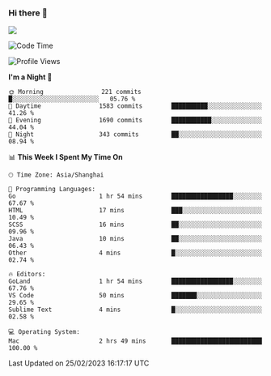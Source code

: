 ### Hi there 👋

<!--
**JJAYCHEN1e/jjaychen1e** is a ✨ _special_ ✨ repository because its `README.md` (this file) appears on your GitHub profile.

Here are some ideas to get you started:

- 🔭 I’m currently working on ...
- 🌱 I’m currently learning ...
- 👯 I’m looking to collaborate on ...
- 🤔 I’m looking for help with ...
- 💬 Ask me about ...
- 📫 How to reach me: ...
- 😄 Pronouns: ...
- ⚡ Fun fact: ...
-->

[![](https://github-readme-stats.vercel.app/api?username=jjaychen1e&show_icons=true)](https://github.com/jjaychen1e/github-readme-stats?count_private=true)

<!--START_SECTION:waka-->
![Code Time](http://img.shields.io/badge/Code%20Time-563%20hrs%2049%20mins-blue)

![Profile Views](http://img.shields.io/badge/Profile%20Views-10-blue)

**I'm a Night 🦉** 

```text
🌞 Morning                221 commits         █░░░░░░░░░░░░░░░░░░░░░░░░   05.76 % 
🌆 Daytime                1583 commits        ██████████░░░░░░░░░░░░░░░   41.26 % 
🌃 Evening                1690 commits        ███████████░░░░░░░░░░░░░░   44.04 % 
🌙 Night                  343 commits         ██░░░░░░░░░░░░░░░░░░░░░░░   08.94 % 
```


📊 **This Week I Spent My Time On** 

```text
🕑︎ Time Zone: Asia/Shanghai

💬 Programming Languages: 
Go                       1 hr 54 mins        █████████████████░░░░░░░░   67.67 % 
HTML                     17 mins             ███░░░░░░░░░░░░░░░░░░░░░░   10.49 % 
SCSS                     16 mins             ██░░░░░░░░░░░░░░░░░░░░░░░   09.96 % 
Java                     10 mins             ██░░░░░░░░░░░░░░░░░░░░░░░   06.43 % 
Other                    4 mins              █░░░░░░░░░░░░░░░░░░░░░░░░   02.74 % 

🔥 Editors: 
GoLand                   1 hr 54 mins        █████████████████░░░░░░░░   67.76 % 
VS Code                  50 mins             ███████░░░░░░░░░░░░░░░░░░   29.65 % 
Sublime Text             4 mins              █░░░░░░░░░░░░░░░░░░░░░░░░   02.58 % 

💻 Operating System: 
Mac                      2 hrs 49 mins       █████████████████████████   100.00 % 
```


 Last Updated on 25/02/2023 16:17:17 UTC
<!--END_SECTION:waka-->
